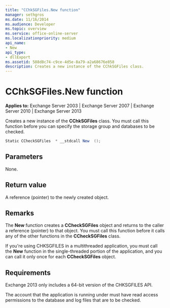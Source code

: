```yaml
---
title: "CChkSGFiles.New function"
manager: sethgros
ms.date: 11/16/2014
ms.audience: Developer
ms.topic: overview
ms.service: office-online-server
ms.localizationpriority: medium
api_name:
- New
api_type:
- dllExport
ms.assetid: 588d8c74-c9ce-4d5e-8a79-a2a68676e858
description: Creates a new instance of the CChkSGFiles class.
---
```


# CChkSGFiles.New function

**Applies to:** Exchange Server 2003 | Exchange Server 2007 | Exchange Server 2010 | Exchange Server 2013
  
Creates a new instance of the **CChkSGFiles** class. You must call this function before you can specify the storage group and databases to be checked. 
  
```cs
Static CCheckSGFiles  * __stdcall New  ();

```

## Parameters

None.
  
## Return value

A reference (pointer) to the newly created object.
  
## Remarks

The **New** function creates a **CCheckSGFiles** object and returns to the caller a reference (pointer) to that object. You must call this function before it calls any of the other functions in the **CCheckSGFiles** class. 
  
If you're using CHKSGFILES in a multithreaded application, you must call the **New** function in the single-threaded portion of the application, and you can call it only once for each **CCheckSGFiles** object. 
  
## Requirements

Exchange 2013 only includes a 64-bit version of the CHKSGFILES API.
  
The account that the application is running under must have read access permissions to the database and log files that are to be checked.
  

